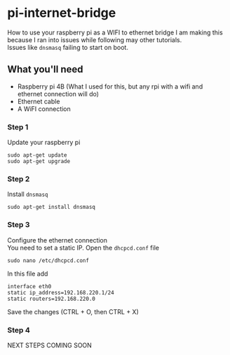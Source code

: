 # pi-internet-bridge
How to use your raspberry pi as a WIFI to ethernet bridge
I am making this because I ran into issues while following may other tutorials.  
Issues like `dnsmasq` failing to start on boot.

## What you'll need
- Raspberry pi 4B (What I used for this, but any rpi with a wifi and ethernet connection will do)
- Ethernet cable
- A WiFI connection

### Step 1
Update your raspberry pi
```
sudo apt-get update
sudo apt-get upgrade
```

### Step 2
Install `dnsmasq`
```
sudo apt-get install dnsmasq
```

### Step 3
Configure the ethernet connection  
You need to set a static IP. Open the `dhcpcd.conf` file
```
sudo nano /etc/dhcpcd.conf
```
In this file add
```
interface eth0
static ip_address=192.168.220.1/24
static routers=192.168.220.0
```
Save the changes (CTRL + O, then CTRL + X)

### Step 4

NEXT STEPS COMING SOON
